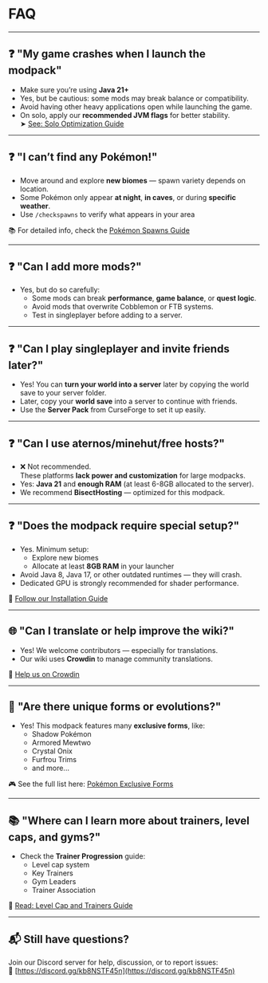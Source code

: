 # FAQ

---

## ❓ "My game crashes when I launch the modpack"

- Make sure you’re using **Java 21+**
- Yes, but be cautious: some mods may break balance or compatibility.
- Avoid having other heavy applications open while launching the game.
- On solo, apply our **recommended JVM flags** for better stability.\
  ➤ [See: Solo Optimization Guide](../settings/optimize-solo-performance.md)

---

## ❓ "I can’t find any Pokémon!"

- Move around and explore **new biomes** — spawn variety depends on location.
- Some Pokémon only appear **at night**, **in caves**, or during **specific weather**.
- Use `/checkspawns` to verify what appears in your area

📚 For detailed info, check the [Pokémon Spawns Guide](../pokemon-and-spawns.md)

---

## ❓ "Can I add more mods?"

- Yes, but do so carefully:
  - Some mods can break **performance**, **game balance**, or **quest logic**.
  - Avoid mods that overwrite Cobblemon or FTB systems.
  - Test in singleplayer before adding to a server.

---

## ❓ "Can I play singleplayer and invite friends later?"

- Yes! You can **turn your world into a server** later by copying the world save to your server folder.
- Later, copy your **world save** into a server to continue with friends.
- Use the **Server Pack** from CurseForge to set it up easily.

---

## ❓ "Can I use aternos/minehut/free hosts?"

- ❌ Not recommended.\
  These platforms **lack power and customization** for large modpacks.
- Yes: **Java 21** and **enough RAM** (at least 6-8GB allocated to the server).
- We recommend **BisectHosting** — optimized for this modpack.

---

## ❓ "Does the modpack require special setup?"

- Yes. Minimum setup:
  - Explore new biomes
  - Allocate at least **8GB RAM** in your launcher
- Avoid Java 8, Java 17, or other outdated runtimes — they will crash.
- Dedicated GPU is strongly recommended for shader performance.

📌 [Follow our Installation Guide](../installation.md)

---

## 🌐 "Can I translate or help improve the wiki?"

- Yes! We welcome contributors — especially for translations.
- Our wiki uses **Crowdin** to manage community translations.

🔗 [Help us on Crowdin](https://crowdin.com/project/cobblemon-realms-wiki)

---

## 🧩 "Are there unique forms or evolutions?"

- Yes! This modpack features many **exclusive forms**, like:
  - Shadow Pokémon
  - Armored Mewtwo
  - Crystal Onix
  - Furfrou Trims
  - and more...

🎮 See the full list here: [Pokémon Exclusive Forms](../pokemons-exclusives/mewtwo-exclusive-forms.md)

---

## 📚 "Where can I learn more about trainers, level caps, and gyms?"

- Check the **Trainer Progression** guide:
  - Level cap system
  - Key Trainers
  - Gym Leaders
  - Trainer Association

📘 [Read: Level Cap and Trainers Guide](../pokemons-guides/levelcap-and-trainers.md)

---

## 📬 Still have questions?

Join our Discord server for help, discussion, or to report issues:\
🔗 [https://discord.gg/kb8NSTF45n](https://discord.gg/kb8NSTF45n)

